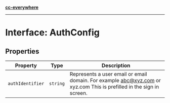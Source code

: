 [**cc-everywhere**](../../../../../index.md)

***

# Interface: AuthConfig

## Properties

| Property | Type | Description |
| ------ | ------ | ------ |
| <a id="authidentifier"></a> `authIdentifier` | `string` | Represents a user email or email domain. For example abc@xyz.com or xyz.com This is prefilled in the sign in screen. |
